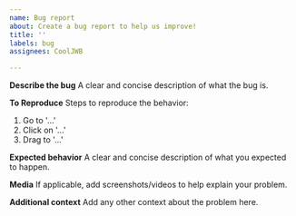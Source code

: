 ```yaml
---
name: Bug report
about: Create a bug report to help us improve!
title: ''
labels: bug
assignees: CoolJWB

---
```


**Describe the bug**
A clear and concise description of what the bug is.

**To Reproduce**
Steps to reproduce the behavior:
1. Go to '...'
2. Click on '...'
3. Drag to '...'

**Expected behavior**
A clear and concise description of what you expected to happen.

**Media**
If applicable, add screenshots/videos to help explain your problem.

**Additional context**
Add any other context about the problem here.
